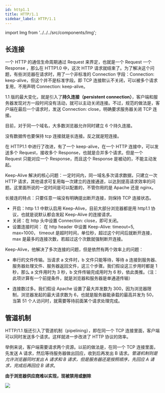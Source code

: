 ```yaml
---
id: http1.1
title: HTTP/1.1
sidebar_label: HTTP/1.1
---
```


import Img from '../../../src/components/Img';

## 长连接

一个 HTTP 的通信生命周期通过 Request 来界定，也就是一个 Request 一个 Response ，那么在 HTTP1.0 中，这次 HTTP 请求就结束了。为了解决这个问题，有些浏览器在请求时，用了一个非标准的 Connection 字段：Connection: keep-alive，但这个并不是标准字段。即 TCP 连接默认不关闭，可以被多个请求复用，不用声明 Connection: keep-alive。

1.1 版的最大变化，就是引入了**持久连接（persistent connection）**，客户端和服务器发现对方一段时间没有活动，就可以主动关闭连接。不过，规范的做法是，客户端在最后一个请求时，发送 Connection: close，明确要求服务器关闭 TCP 连接。

目前，对于同一个域名，大多数浏览器允许同时建立 6 个持久连接。

没有数据传也要保持 tcp 连接就是长连接。反之就是短连接。

在 HTTP1.1 中进行了改进，有了一个 keep-alive，在一个 HTTP 连接中，可以发送多个 Request，接收多个 Response，也就是合并多个请求。但是一个 Request 只能对应一个 Response，而且这个 Response 是被动的，不能主动发起。

Keep-Alive 解决的核心问题：一定时间内，同一域名多次请求数据，只建立一次 HTTP 请求，其他请求可复用每一次建立的连接通道，以达到提高请求效率的问题。这里面所说的一定时间是可以配置的，不管你用的是 Apache 还是 nginx。

长接连的特点：只要任意一端没有明确提出断开连接，则保持 TCP 连接状态。

- 开启：http 1.1 中默认启用 Keep-Alive，目前大部分浏览器都是用 http1.1 协议，也就是说默认都会发起 Keep-Alive 的连接请求。
- 关闭：在 http 头中设置 Connection: close，即可关闭。
- 设置连接时间： 在 http header 中设置 Keep-Alive: timeout=5, max=1000， timeout 是超时时间，单位秒，超过这个时间后就断开连接， max 是最多的连接次数，若超过这个次数就强制断开连接。

Keep-Alive，他解决了多次连接的问题，但是依然有两个效率上的问题：

- 串行的文件传输。当请求 a 文件时，b 文件只能等待，等待 a 连接到服务器、服务器处理文件、服务器返回文件，这三个步骤。我们假设这三步用时都是 1 秒，那么 a 文件用时为 3 秒，b 文件传输完成用时为 6 秒，依此类推。（注：此项计算有一个前提条件，就是浏览器和服务器是单通道传输）

- 连接数过多。我们假设 Apache 设置了最大并发数为 300，因为浏览器限制，浏览器发起的最大请求数为 6，也就是服务器能承载的最高并发为 50，当第 51 个人访问时，就需要等待前面某个请求处理完成。

## 管道机制

HTTP/1.1 版还引入了管道机制（pipelining），即在同一个 TCP 连接里面，客户端可以同时发送多个请求。这样就进一步改进了 HTTP 协议的效率。

举例来说，客户端需要请求两个资源。以前的做法是，在同一个 TCP 连接里面，先发送 A 请求，然后等待服务器做出回应，收到后再发出 B 请求。_管道机制则是允许浏览器同时发出 A 请求和 B 请求，但是服务器还是按照顺序，先回应 A 请求，完成后再回应 B 请求_。

**由于浏览器供应商难以实现，现被禁用或删除**

<Img w="500" align="center" src='https://cosmos-x.oss-cn-hangzhou.aliyuncs.com/RUc1N2.png'/>
